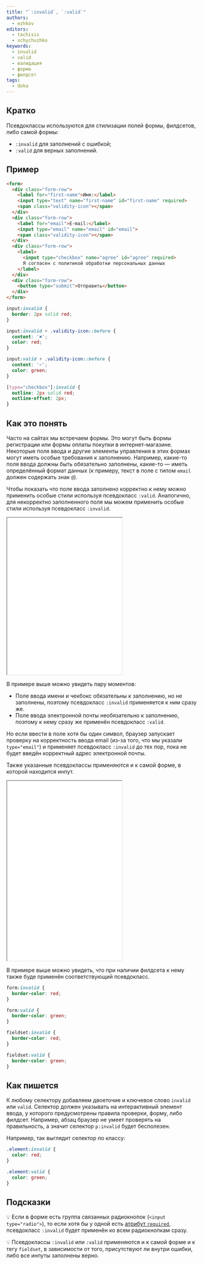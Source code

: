```yaml
---
title: "`:invalid`, `:valid`"
authors:
  - ezhkov
editors:
  - tachisis
  - vchychuzhko
keywords:
  - invalid
  - valid
  - валидация
  - форма
  - филдсет
tags:
  - doka
---
```


## Кратко

Псевдоклассы используются для стилизации полей формы, филдсетов, либо самой формы:

- `:invalid` для заполнений с ошибкой;
- `:valid` для верных заполнений.

## Пример

```html
<form>
  <div class="form-row">
    <label for="first-name">Имя:</label>
    <input type="text" name="first-name" id="first-name" required>
    <span class="validity-icon"></span>
  </div>
  <div class="form-row">
    <label for="email">E-mail:</label>
    <input type="email" name="email" id="email">
    <span class="validity-icon"></span>
  </div>
  <div class="form-row">
    <label>
      <input type="checkbox" name="agree" id="agree" required>
      Я согласен с политикой обработки персональных данных
    </label>
  </div>
  <div class="form-row">
    <button type="submit">Отправить</button>
  </div>
</form>
```

```css
input:invalid {
  border: 2px solid red;
}

input:invalid + .validity-icon::before {
  content: '✖';
  color: red;
}

input:valid + .validity-icon::before {
  content: '✓';
  color: green;
}

[type="checkbox"]:invalid {
  outline: 2px solid red;
  outline-offset: 2px;
}
```

## Как это понять

Часто на сайтах мы встречаем формы. Это могут быть формы регистрации или формы оплаты покупки в интернет-магазине. Некоторые поля ввода и другие элементы управления в этих формах могут иметь особые требования к заполнению. Например, какие-то поля ввода должны быть обязательно заполнены, какие-то — иметь определённый формат данных (к примеру, текст в поле с типом `email` должен содержать знак `@`).

Чтобы показать что поле ввода заполнено корректно к нему можно применить особые стили используя псевдокласс `:valid`. Аналогично, для некорректно заполненного поля мы можем применить особые стили используя псевдокласс `:invalid`.

<iframe title="Стилизация элементов формы" src="demos/form-inputs/" height="410"></iframe>

В примере выше можно увидеть пару моментов:

- Поле ввода имени и чекбокс обязательны к заполнению, но не заполнены, поэтому псевдокласс `:invalid` применяется к ним сразу же.
- Поле ввода электронной почты необязательно к заполнению, поэтому к нему сразу же применён псевдокласс `:valid`.

Но если ввести в поле хотя бы один символ, браузер запускает проверку на корректность ввода email (из-за того, что мы указали `type="email"`) и применяет псевдокласс `:invalid` до тех пор, пока не будет введён корректный адрес электронной почты.

Также указанные псевдоклассы применяются и к самой форме, в которой находится инпут.

<iframe title="Стилизация самой формы" src="demos/form-invalid/" height="470"></iframe>

В примере выше можно увидеть, что при наличии филдсета к нему также буде применён соответствующий псевдокласс.

```css
form:invalid {
  border-color: red;
}

form:valid {
  border-color: green;
}

fieldset:invalid {
  border-color: red;
}

fieldset:valid {
  border-color: green;
}
```

## Как пишется

К любому селектору добавляем двоеточие и ключевое слово `invalid` или `valid`. Селектор должен указывать на интерактивный элемент ввода, у которого предусмотрены правила проверки, форму, либо филдсет. Например, абзац браузер не умеет проверять на правильность, а значит селектор `p:invalid` будет бесполезен.

Например, так выглядит селектор по классу:

```css
.element:invalid {
  color: red;
}

.element:valid {
  color: green;
}
```

## Подсказки

💡 Если в форме есть группа связанных радиокнопок (`<input type="radio">`), то если хотя бы у одной есть [атрибут `required`](/html/form/#atributy), псевдокласс `:invalid` будет применён ко всем радиокнопкам сразу.

💡 Псевдоклассы `:invalid` или `:valid` применяются и к самой форме и к тегу `fieldset`, в зависимости от того, присутствуют ли внутри ошибки, либо все инпуты заполнены верно.
